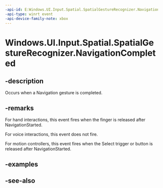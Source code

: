 ```yaml
---
-api-id: E:Windows.UI.Input.Spatial.SpatialGestureRecognizer.NavigationCompleted
-api-type: winrt event
-api-device-family-note: xbox
---
```


<!-- Event syntax
public event Windows.Foundation.TypedEventHandler NavigationCompleted<Windows.UI.Input.Spatial.SpatialGestureRecognizer,  Windows.UI.Input.Spatial.SpatialNavigationCompletedEventArgs>
-->

# Windows.UI.Input.Spatial.SpatialGestureRecognizer.NavigationCompleted

## -description
Occurs when a Navigation gesture is completed.

## -remarks
For hand interactions, this event fires when the finger is released after NavigationStarted.

For voice interactions, this event does not fire.

For motion controllers, this event fires when the Select trigger or button is released after NavigationStarted.

## -examples

## -see-also

